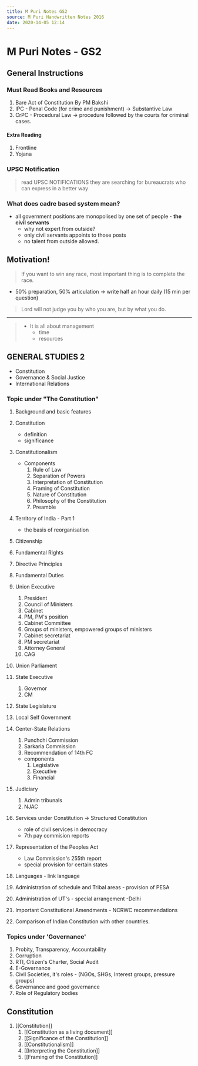 ```yaml
---
title: M Puri Notes GS2
source: M Puri Handwritten Notes 2016
date: 2020-14-05 12:14 
---
```


# M Puri Notes - GS2

## General Instructions
### Must Read Books and Resources
1. Bare Act of Constitution By PM Bakshi
2. IPC - Penal Code (for crime and punishment)  -> Substantive Law
3. CrPC - Procedural Law -> procedure followed by the courts for criminal cases. 

#### Extra Reading 
1. Frontline
2. Yojana 

### UPSC Notification 
> read UPSC NOTIFICATIONS 
> they are searching for bureaucrats who can express in a better way


### What does cadre based system mean? 
-  all government positions are monopolised by one set of people - **the civil servants**
   - why not expert from outside?
   - only civil servants appoints to those posts
   - no talent from outside allowed.

## Motivation! 
> If you want to win any race, most important thing is to complete the race. 

- 50% preparation, 50% articulation -> write half an hour daily (15 min per question) 

> Lord will not judge you by who you are, but by what you do. 

---

> - It is all about management
>    - time
>    - resources

## GENERAL STUDIES 2
- Constitution 
- Governance & Social Justice
- International Relations 

### Topic under "The Constitution"
1. Background and basic features 
2. Constitution
    - definition
    - significance
3. Constitutionalism
    - Components 
       1. Rule of Law
       2. Separation of Powers 
       3. Interpretation of Constitution
       4. Framing of Constitution
       5. Nature of Constitution
       6. Philosophy of the Constitution
       7. Preamble

4. Territory of India - Part 1
    - the basis of reorganisation 

5. Citizenship
6. Fundamental Rights 
7. Directive Principles 
8. Fundamental Duties
9. Union Executive 
   1. President 
   1. Council of Ministers 
   1. Cabinet 
   1. PM, PM's position 
   1. Cabinet Committee 
   1. Groups of ministers, empowered groups of ministers 
   1. Cabinet secretariat 
   1. PM secretariat
   1. Attorney General
   1. CAG 
10. Union Parliament 
11. State Executive 
     1. Governor
     1. CM
12. State Legislature 
13. Local Self Government 
14. Center-State Relations
    1. Punchchi Commission 
    1. Sarkaria Commission
    1. Recommendation of 14th FC
    - components 
       1. Legislative 
       2. Executive 
       3. Financial
15. Judiciary
       1. Admin tribunals
       1. NJAC
16. Services under Constitution -> Structured Constitution 
    - role of civil services in democracy
    - 7th pay commision reports 
17. Representation of the Peoples Act 
     - Law Commission's 255th report 
     - special provision for certain states
18. Languages - link language
19. Administration of schedule and Tribal areas - provision of PESA 
20. Administration of UT's - special arrangement -Delhi
21. Important Constitutional Amendments - NCRWC recommendations 
22. Comparison of Indian Constitution with other countries. 


### Topics under 'Governance'
1. Probity, Transparency, Accountability
2. Corruption
3. RTI, Citizen's Charter, Social Audit
4. E-Governance
5. Civil Societies, it's roles - (NGOs, SHGs, Interest groups, pressure groups)
6. Governance and good governance
7. Role of Regulatory bodies



## Constitution 
1. [[Constitution]] 
	1. [[Constitution as a living document]] 
	2. [[Significance of the Constitution]] 
	3. [[Constitutionalism]] 
	4. [[Interpreting the Constitution]]
	5. [[Framing of the Constitution]]
